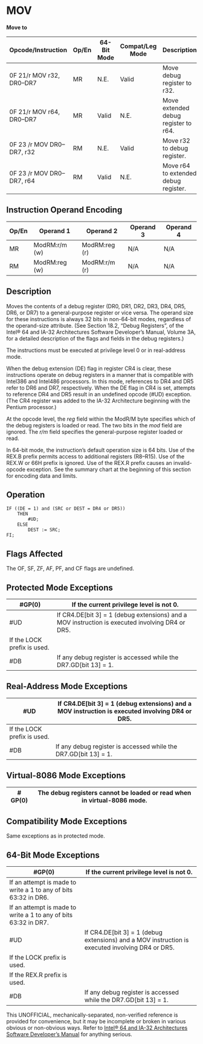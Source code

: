 # MOV

**Move to**

| Opcode/Instruction        | Op/En | 64-Bit Mode | Compat/Leg Mode | Description                          |
| ------------------------- | ----- | ----------- | --------------- | ------------------------------------ |
| 0F 21/r MOV r32, DR0–DR7  | MR    | N.E.        | Valid           | Move debug register to r32.          |
| 0F 21/r MOV r64, DR0–DR7  | MR    | Valid       | N.E.            | Move extended debug register to r64. |
| 0F 23 /r MOV DR0–DR7, r32 | RM    | N.E.        | Valid           | Move r32 to debug register.          |
| 0F 23 /r MOV DR0–DR7, r64 | RM    | Valid       | N.E.            | Move r64 to extended debug register. |

## Instruction Operand Encoding

| Op/En | Operand 1     | Operand 2     | Operand 3 | Operand 4 |
| ----- | ------------- | ------------- | --------- | --------- |
| MR    | ModRM:r/m (w) | ModRM:reg (r) | N/A       | N/A       |
| RM    | ModRM:reg (w) | ModRM:r/m (r) | N/A       | N/A       |

## Description

Moves the contents of a debug register (DR0, DR1, DR2, DR3, DR4, DR5, DR6, or DR7) to a general-purpose register or vice versa. The operand size for these instructions is always 32 bits in non-64-bit modes, regardless of the operand-size attribute. (See Section 18.2, “Debug Registers”, of the Intel® 64 and IA-32 Architectures Software Developer’s Manual, Volume 3A, for a detailed description of the flags and fields in the debug registers.)

The instructions must be executed at privilege level 0 or in real-address mode.

When the debug extension (DE) flag in register CR4 is clear, these instructions operate on debug registers in a manner that is compatible with Intel386 and Intel486 processors. In this mode, references to DR4 and DR5 refer to DR6 and DR7, respectively. When the DE flag in CR4 is set, attempts to reference DR4 and DR5 result in an undefined opcode (#​​​UD) exception. (The CR4 register was added to the IA-32 Architecture beginning with the Pentium processor.)

At the opcode level, the _reg_ field within the ModR/M byte specifies which of the debug registers is loaded or read. The two bits in the _mod_ field are ignored. The _r/m_ field specifies the general-purpose register loaded or read.

In 64-bit mode, the instruction’s default operation size is 64 bits. Use of the REX.B prefix permits access to additional registers (R8–R15). Use of the REX.W or 66H prefix is ignored. Use of the REX.R prefix causes an invalid-opcode exception. See the summary chart at the beginning of this section for encoding data and limits.

## Operation

```
IF ((DE = 1) and (SRC or DEST = DR4 or DR5))
    THEN
        #​​​UD;
    ELSE
        DEST := SRC;
FI;

```

## Flags Affected

The OF, SF, ZF, AF, PF, and CF flags are undefined.

## Protected Mode Exceptions

| \#​​​​GP(0)                 | If the current privilege level is not 0.                                                        |
| --------------------------- | ----------------------------------------------------------------------------------------------- |
| #​​​UD                      | If CR4.DE[bit 3] = 1 (debug extensions) and a MOV instruction is executed involving DR4 or DR5. |
| If the LOCK prefix is used. |
| \#​DB                       | If any debug register is accessed while the DR7.GD[bit 13] = 1.                                 |

## Real-Address Mode Exceptions

| #​​​UD                      | If CR4.DE[bit 3] = 1 (debug extensions) and a MOV instruction is executed involving DR4 or DR5. |
| --------------------------- | ----------------------------------------------------------------------------------------------- |
| If the LOCK prefix is used. |
| \#​DB                       | If any debug register is accessed while the DR7.GD[bit 13] = 1.                                 |

## Virtual-8086 Mode Exceptions

| \#​​​​GP(0) | The debug registers cannot be loaded or read when in virtual-8086 mode. |
| ----------- | ----------------------------------------------------------------------- |

## Compatibility Mode Exceptions

Same exceptions as in protected mode.

## 64-Bit Mode Exceptions

| \#​​​​GP(0)                                                     | If the current privilege level is not 0.                                                        |
| --------------------------------------------------------------- | ----------------------------------------------------------------------------------------------- |
| If an attempt is made to write a 1 to any of bits 63:32 in DR6. |
| If an attempt is made to write a 1 to any of bits 63:32 in DR7. |
| #​​​UD                                                          | If CR4.DE[bit 3] = 1 (debug extensions) and a MOV instruction is executed involving DR4 or DR5. |
| If the LOCK prefix is used.                                     |
| If the REX.R prefix is used.                                    |
| \#​DB                                                           | If any debug register is accessed while the DR7.GD[bit 13] = 1.                                 |

This UNOFFICIAL, mechanically-separated, non-verified reference is provided for convenience, but it may be
incomplete or broken in various obvious or non-obvious
ways. Refer to [Intel® 64 and IA-32 Architectures Software Developer’s Manual](https://software.intel.com/en-us/download/intel-64-and-ia-32-architectures-sdm-combined-volumes-1-2a-2b-2c-2d-3a-3b-3c-3d-and-4) for anything serious.
